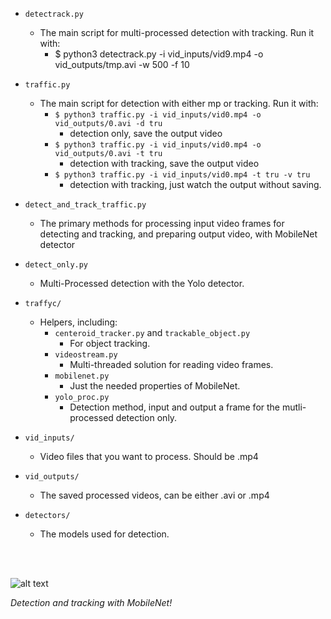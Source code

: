 


- ```detectrack.py```
    - The main script for multi-processed detection with tracking. Run it with:
        - $ python3 detectrack.py -i vid_inputs/vid9.mp4 -o vid_outputs/tmp.avi -w 500 -f 10

- ```traffic.py```
    - The main script for detection with either mp or tracking. Run it with:
        - ```$ python3 traffic.py -i vid_inputs/vid0.mp4 -o vid_outputs/0.avi -d tru```
            - detection only, save the output video
        - ```$ python3 traffic.py -i vid_inputs/vid0.mp4 -o vid_outputs/0.avi -t tru```
            - detection with tracking, save the output video
        - ```$ python3 traffic.py -i vid_inputs/vid0.mp4 -t tru -v tru```
            - detection with tracking, just watch the output without saving.

- ```detect_and_track_traffic.py```
    - The primary methods for processing input video frames for detecting and tracking, and preparing output video, with MobileNet detector

- ```detect_only.py```
    - Multi-Processed detection with the Yolo detector.

- ```traffyc/```
    - Helpers, including:
        - ```centeroid_tracker.py``` and ```trackable_object.py```
            - For object tracking.
        - ```videostream.py```
            - Multi-threaded solution for reading video frames.
        - ```mobilenet.py```
            - Just the needed properties of MobileNet.
        - ```yolo_proc.py```
            - Detection method, input and output a frame for the mutli-processed detection only.

- ```vid_inputs/```
    - Video files that you want to process. Should be .mp4

- ```vid_outputs/```
    - The saved processed videos, can be either .avi or .mp4


- ```detectors/```
    - The models used for detection.




<br>
<br>

![alt text](https://raw.githubusercontent.com/tjbergstrom/traffic/master/vid_outputs/9.gif)

*Detection and tracking with MobileNet!*






